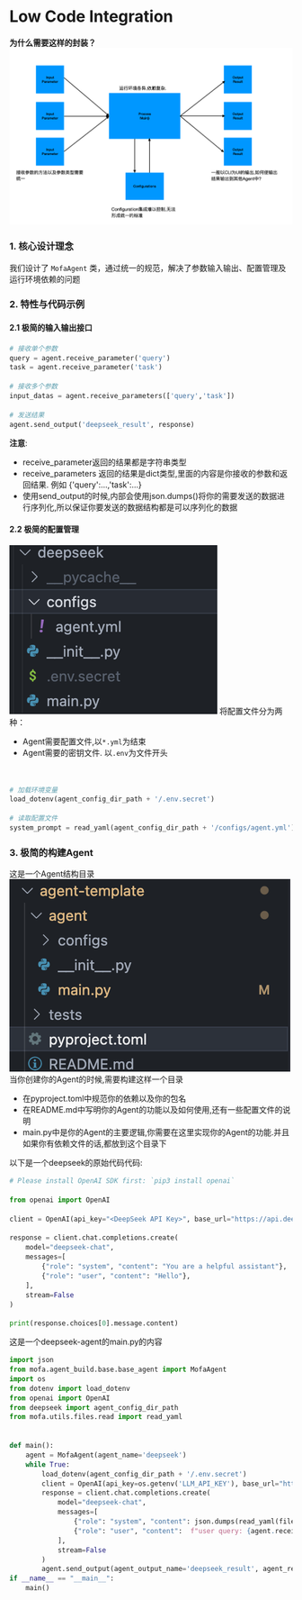# Low Code Integration

**为什么需要这样的封装？**
![这是图片](low_code_integration.png)

### 1. 核心设计理念

我们设计了 `MofaAgent` 类，通过统一的规范，解决了参数输入输出、配置管理及运行环境依赖的问题



### 2. 特性与代码示例

#### 2.1 极简的输入输出接口 

````python:mofa/agent_build/base/base_agent.py
# 接收单个参数
query = agent.receive_parameter('query')
task = agent.receive_parameter('task')

# 接收多个参数
input_datas = agent.receive_parameters(['query','task'])

# 发送结果
agent.send_output('deepseek_result', response)
````
**注意**: 
- receive_parameter返回的结果都是字符串类型
- receive_parameters 返回的结果是dict类型,里面的内容是你接收的参数和返回结果. 例如 {'query':...,'task':...}
- 使用send_output的时候,内部会使用json.dumps()将你的需要发送的数据进行序列化,所以保证你要发送的数据结构都是可以序列化的数据


#### 2.2 极简的配置管理
![这是图片](low_conde_config.png)
将配置文件分为两种： 
  - Agent需要配置文件,以`*.yml`为结束
  - Agent需要的密钥文件. 以`.env`为文件开头

````python:agent-hub/deepseek/deepseek/main.py


# 加载环境变量
load_dotenv(agent_config_dir_path + '/.env.secret')

# 读取配置文件
system_prompt = read_yaml(agent_config_dir_path + '/configs/agent.yml')
````



### 3. 极简的构建Agent
这是一个Agent结构目录
![这是图片](agent_project.png)
当你创建你的Agent的时候,需要构建这样一个目录
- 在pyproject.toml中规范你的依赖以及你的包名
- 在README.md中写明你的Agent的功能以及如何使用,还有一些配置文件的说明
- main.py中是你的Agent的主要逻辑,你需要在这里实现你的Agent的功能.并且如果你有依赖文件的话,都放到这个目录下

以下是一个deepseek的原始代码代码:
```python
# Please install OpenAI SDK first: `pip3 install openai`

from openai import OpenAI

client = OpenAI(api_key="<DeepSeek API Key>", base_url="https://api.deepseek.com")

response = client.chat.completions.create(
    model="deepseek-chat",
    messages=[
        {"role": "system", "content": "You are a helpful assistant"},
        {"role": "user", "content": "Hello"},
    ],
    stream=False
)

print(response.choices[0].message.content)
```


这是一个deepseek-agent的main.py的内容
````python
import json
from mofa.agent_build.base.base_agent import MofaAgent
import os
from dotenv import load_dotenv
from openai import OpenAI
from deepseek import agent_config_dir_path
from mofa.utils.files.read import read_yaml


def main():
    agent = MofaAgent(agent_name='deepseek')
    while True:
        load_dotenv(agent_config_dir_path + '/.env.secret')
        client = OpenAI(api_key=os.getenv('LLM_API_KEY'), base_url="https://api.deepseek.com")
        response = client.chat.completions.create(
            model="deepseek-chat",
            messages=[
                {"role": "system", "content": json.dumps(read_yaml(file_path = agent_config_dir_path + '/configs/agent.yml').get('agent').get('prompt'))},
                {"role": "user", "content":  f"user query: {agent.receive_parameter(parameter_name='query')}  serper search data : {json.dumps(agent.receive_parameter(parameter_name='serper_result'))}"},
            ],
            stream=False
        )
        agent.send_output(agent_output_name='deepseek_result', agent_result=response.choices[0].message.content)
if __name__ == "__main__":
    main()


````

